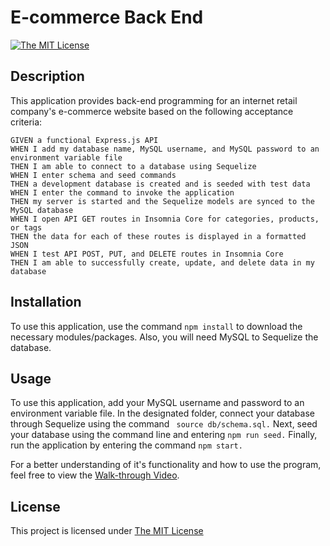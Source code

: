 # E-commerce Back End
[![The MIT License](https://img.shields.io/badge/License-MIT-yellow.svg)](https://opensource.org/licenses/MIT)


## Description
This application provides back-end programming for an internet retail company's e-commerce website based on the following acceptance criteria:

```
GIVEN a functional Express.js API
WHEN I add my database name, MySQL username, and MySQL password to an environment variable file
THEN I am able to connect to a database using Sequelize
WHEN I enter schema and seed commands
THEN a development database is created and is seeded with test data
WHEN I enter the command to invoke the application
THEN my server is started and the Sequelize models are synced to the MySQL database
WHEN I open API GET routes in Insomnia Core for categories, products, or tags
THEN the data for each of these routes is displayed in a formatted JSON
WHEN I test API POST, PUT, and DELETE routes in Insomnia Core
THEN I am able to successfully create, update, and delete data in my database
```

## Installation
To use this application, use the command ```npm install``` to download the necessary modules/packages. Also, you will need MySQL to Sequelize the database.

## Usage
To use this application, add your MySQL username and password to an environment variable file. In the designated folder, connect your database through Sequelize using the command ``` source db/schema.sql.``` Next, seed your database using the command line and entering ```npm run seed.``` Finally, run the application by entering the command ```npm start.```

For a better understanding of it's functionality and how to use the program, feel free to view the [Walk-through Video](https://drive.google.com/file/d/1F33IUZpy6NtprKZ0wpC2Fj78br29KUjN/view).


## License
This project is licensed under [The MIT License](https://opensource.org/licenses/MIT)

 
